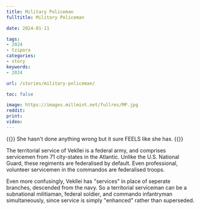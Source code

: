 ```yaml
---
title: Military Policeman
fulltitle: Military Policeman

date: 2024-01-11

tags:
- 2024
- tzipora
categories:
- story
keywords:
- 2024

url: /stories/military-policeman/

toc: false

image: https://images.millmint.net/fullres/MP.jpg
reddit:
print:
video:
---
```

{{<note caption>}}
She hasn't done anything wrong but it sure FEELS like she has.
{{</note>}}

The territorial service of Vekllei is a federal army, and comprises servicemen from 71 city-states in the Atlantic. Unlike the U.S. National Guard, these regiments are federalised by default. Even professional, volunteer servicemen in the commandos are federalised troops.

Even more confusingly, Vekllei has "services" in place of seperate branches, descended from the navy. So a territorial serviceman can be a subnational militiaman, federal soldier, and commando infantryman simultaneously, since service is simply "enhanced" rather than superseded.